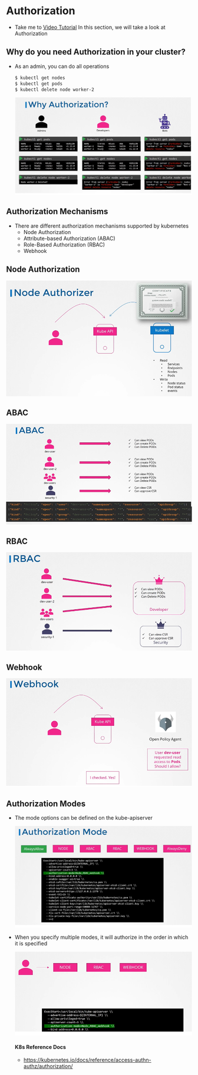 # Authorization
  - Take me to [Video Tutorial](https://kodekloud.com/courses/1378608/lectures/31704343)
In this section, we will take a look at Authorization

## Why do you need Authorization in your cluster?
- As an admin, you can do all operations
  ```
  $ kubectl get nodes
  $ kubectl get pods
  $ kubectl delete node worker-2
  ```

  ![at1](../../images/at1.PNG)

## Authorization Mechanisms
- There are different authorization mechanisms supported by kubernetes
  - Node Authorization
  - Attribute-based Authorization (ABAC)
  - Role-Based Authorization (RBAC)
  - Webhook

## Node Authorization

  ![node-auth](../../images/node-auth.png)

## ABAC

  ![abac](../../images/abac.PNG)

## RBAC

  ![rbac](../../images/rbac.PNG)

## Webhook

  ![webhook](../../images/webhook.PNG)

## Authorization Modes
- The mode options can be defined on the kube-apiserver

  ![mode](../../images/mode.PNG)

- When you specify multiple modes, it will authorize in the order in which it is specified

  ![mode1](../../images/mode1.PNG)


  #### K8s Reference Docs
  - https://kubernetes.io/docs/reference/access-authn-authz/authorization/

